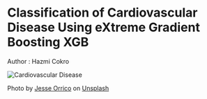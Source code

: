 # Classification of Cardiovascular Disease Using eXtreme Gradient Boosting XGB

Author : Hazmi Cokro

![Cardiovascular Disease](https://images.unsplash.com/photo-1460672985063-6764ac8b9c74?ixid=MXwxMjA3fDB8MHxwaG90by1wYWdlfHx8fGVufDB8fHw%3D&ixlib=rb-1.2.1&auto=format&fit=crop&w=755&q=80)

Photo by [Jesse Orrico](https://unsplash.com/photos/Us3AQvyOP-o) on [Unsplash](https://unsplash.com/)
